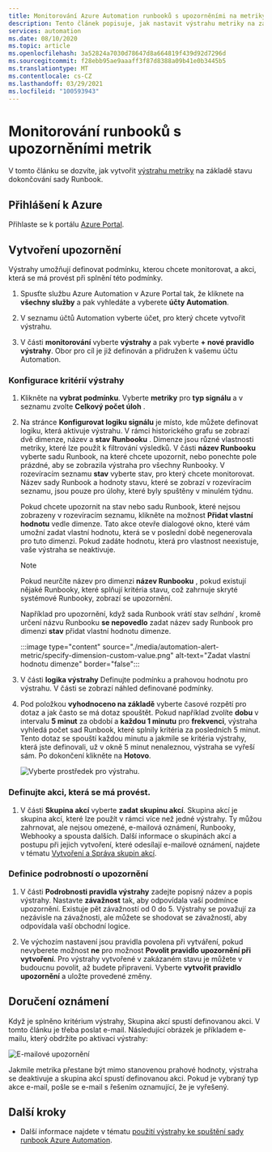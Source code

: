 ```yaml
---
title: Monitorování Azure Automation runbooků s upozorněními na metriky
description: Tento článek popisuje, jak nastavit výstrahu metriky na základě stavu dokončení sady Runbook.
services: automation
ms.date: 08/10/2020
ms.topic: article
ms.openlocfilehash: 3a52824a7030d78647d8a664819f439d92d7296d
ms.sourcegitcommit: f28ebb95ae9aaaff3f87d8388a09b41e0b3445b5
ms.translationtype: MT
ms.contentlocale: cs-CZ
ms.lasthandoff: 03/29/2021
ms.locfileid: "100593943"
---
```

# <a name="monitor-runbooks-with-metric-alerts"></a>Monitorování runbooků s upozorněními metrik

V tomto článku se dozvíte, jak vytvořit [výstrahu metriky](../azure-monitor/alerts/alerts-metric-overview.md) na základě stavu dokončování sady Runbook.

## <a name="sign-in-to-azure"></a>Přihlášení k Azure

Přihlaste se k portálu [Azure Portal](https://portal.azure.com).

## <a name="create-alert"></a>Vytvoření upozornění

Výstrahy umožňují definovat podmínku, kterou chcete monitorovat, a akci, která se má provést při splnění této podmínky.

1. Spusťte službu Azure Automation v Azure Portal tak, že kliknete na **všechny služby** a pak vyhledáte a vyberete **účty Automation**.

2. V seznamu účtů Automation vyberte účet, pro který chcete vytvořit výstrahu. 

3. V části **monitorování** vyberte **výstrahy** a pak vyberte **+ nové pravidlo výstrahy**. Obor pro cíl je již definován a přidružen k vašemu účtu Automation.

### <a name="configure-alert-criteria"></a>Konfigurace kritérií výstrahy

1. Klikněte na **vybrat podmínku**. Vyberte **metriky** pro **typ signálu** a v seznamu zvolte **Celkový počet úloh** .

2. Na stránce **Konfigurovat logiku signálu** je místo, kde můžete definovat logiku, která aktivuje výstrahu. V rámci historického grafu se zobrazí dvě dimenze, název a **stav** **Runbooku** . Dimenze jsou různé vlastnosti metriky, které lze použít k filtrování výsledků. V části **název Runbooku** vyberte sadu Runbook, na které chcete upozornit, nebo ponechte pole prázdné, aby se zobrazila výstraha pro všechny Runbooky. V rozevíracím seznamu **stav** vyberte stav, pro který chcete monitorovat. Název sady Runbook a hodnoty stavu, které se zobrazí v rozevíracím seznamu, jsou pouze pro úlohy, které byly spuštěny v minulém týdnu.

   Pokud chcete upozornit na stav nebo sadu Runbook, které nejsou zobrazeny v rozevíracím seznamu, klikněte na možnost **Přidat vlastní hodnotu** vedle dimenze. Tato akce otevře dialogové okno, které vám umožní zadat vlastní hodnotu, která se v poslední době negenerovala pro tuto dimenzi. Pokud zadáte hodnotu, která pro vlastnost neexistuje, vaše výstraha se neaktivuje.

   > [!NOTE]
   > Pokud neurčíte název pro dimenzi **název Runbooku** , pokud existují nějaké Runbooky, které splňují kritéria stavu, což zahrnuje skryté systémové Runbooky, zobrazí se upozornění.

    Například pro upozornění, když sada Runbook vrátí stav _selhání_ , kromě určení názvu Runbooku **se nepovedlo** zadat název sady Runbook pro dimenzi **stav** přidat vlastní hodnotu dimenze.

    :::image type="content" source="./media/automation-alert-metric/specify-dimension-custom-value.png" alt-text="Zadat vlastní hodnotu dimenze" border="false":::

3. V části **logika výstrahy** Definujte podmínku a prahovou hodnotu pro výstrahu. V části se zobrazí náhled definované podmínky.

4. Pod položkou **vyhodnoceno na základě** vyberte časové rozpětí pro dotaz a jak často se má dotaz spouštět. Pokud například zvolíte **dobu** v intervalu **5 minut** za období a **každou 1 minutu** pro **frekvenci**, výstraha vyhledá počet sad Runbook, které splnily kritéria za posledních 5 minut. Tento dotaz se spouští každou minutu a jakmile se kritéria výstrahy, která jste definovali, už v okně 5 minut nenaleznou, výstraha se vyřeší sám. Po dokončení klikněte na **Hotovo**.

   ![Vyberte prostředek pro výstrahu.](./media/automation-alert-activity-log/configure-signal-logic.png)

### <a name="define-the-action-to-take"></a>Definujte akci, která se má provést.

1. V části **Skupina akcí** vyberte **zadat skupinu akcí**. Skupina akcí je skupina akcí, které lze použít v rámci více než jedné výstrahy. Ty můžou zahrnovat, ale nejsou omezené, e-mailová oznámení, Runbooky, Webhooky a spousta dalších. Další informace o skupinách akcí a postupu při jejich vytvoření, které odesílají e-mailové oznámení, najdete v tématu [Vytvoření a Správa skupin akcí](../azure-monitor/alerts/action-groups.md).

### <a name="define-alert-details"></a>Definice podrobností o upozornění

1. V části **Podrobnosti pravidla výstrahy** zadejte popisný název a popis výstrahy. Nastavte **závažnost** tak, aby odpovídala vaší podmínce upozornění. Existuje pět závažností od 0 do 5. Výstrahy se považují za nezávisle na závažnosti, ale můžete se shodovat se závažností, aby odpovídala vaší obchodní logice.

1. Ve výchozím nastavení jsou pravidla povolena při vytváření, pokud nevyberete možnost **ne** pro možnost **Povolit pravidlo upozornění při vytvoření**. Pro výstrahy vytvořené v zakázaném stavu je můžete v budoucnu povolit, až budete připraveni. Vyberte **vytvořit pravidlo upozornění** a uložte provedené změny.

## <a name="receive-notification"></a>Doručení oznámení

Když je splněno kritérium výstrahy, Skupina akcí spustí definovanou akci. V tomto článku je třeba poslat e-mail. Následující obrázek je příkladem e-mailu, který obdržíte po aktivaci výstrahy:

![E-mailové upozornění](./media/automation-alert-activity-log/alert-email.png)

Jakmile metrika přestane být mimo stanovenou prahové hodnoty, výstraha se deaktivuje a skupina akcí spustí definovanou akci. Pokud je vybraný typ akce e-mail, pošle se e-mail s řešením oznamující, že je vyřešený.

## <a name="next-steps"></a>Další kroky

* Další informace najdete v tématu [použití výstrahy ke spuštění sady runbook Azure Automation](automation-create-alert-triggered-runbook.md).
